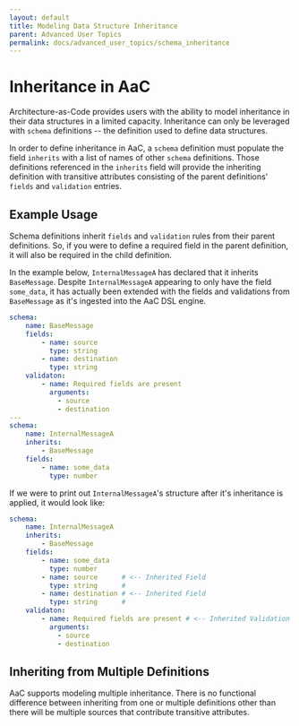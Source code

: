 ```yaml
---
layout: default
title: Modeling Data Structure Inheritance
parent: Advanced User Topics
permalink: docs/advanced_user_topics/schema_inheritance
---
```


# Inheritance in AaC
Architecture-as-Code provides users with the ability to model inheritance in their data structures in a limited capacity. Inheritance can only be leveraged with `schema` definitions -- the definition used to define data structures.

In order to define inheritance in AaC, a `schema` definition must populate the field `inherits` with a list of names of other `schema` definitions. Those definitions referenced in the `inherits` field will provide the inheriting definition with transitive attributes consisting of the parent definitions' `fields` and `validation` entries.

## Example Usage
Schema definitions inherit `fields` and `validation` rules from their parent definitions. So, if you were to define a required field in the parent definition, it will also be required in the child definition.


In the example below, `InternalMessageA` has declared that it inherits `BaseMessage`. Despite `InternalMessageA` appearing to only have the field `some_data`, it has actually been extended with the fields and validations from `BaseMessage` as it's ingested into the AaC DSL engine.
```yaml
schema:
    name: BaseMessage
    fields:
        - name: source
          type: string
        - name: destination
          type: string
    validaton:
        - name: Required fields are present
          arguments:
            - source
            - destination
---
schema:
    name: InternalMessageA
    inherits:
        - BaseMessage
    fields:
        - name: some_data
          type: number
```

If we were to print out `InternalMessageA`'s structure after it's inheritance is applied, it would look like:
```yaml
schema:
    name: InternalMessageA
    inherits:
        - BaseMessage
    fields:
        - name: some_data
          type: number
        - name: source      # <-- Inherited Field
          type: string      #
        - name: destination # <-- Inherited Field
          type: string      #
    validaton:
        - name: Required fields are present # <-- Inherited Validation
          arguments:
            - source
            - destination
```

## Inheriting from Multiple Definitions
AaC supports modeling multiple inheritance. There is no functional difference between inheriting from one or multiple definitions other than there will be multiple sources that contribute transitive attributes.

